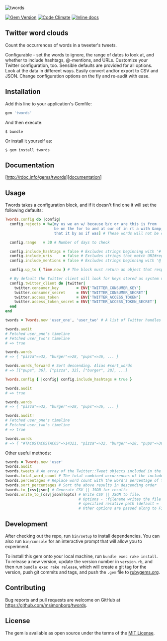 ![twords](http://msimonborg.com/twords/twords.png)

[![Gem Version](https://badge.fury.io/rb/twords.svg)](https://badge.fury.io/rb/twords)
[![Code Climate](https://codeclimate.com/github/msimonborg/twords/badges/gpa.svg)](https://codeclimate.com/github/msimonborg/twords)
[![Inline docs](http://inch-ci.org/github/msimonborg/twords.svg?branch=master)](http://inch-ci.org/github/msimonborg/twords)

## Twitter word clouds

Count the occurrences of words in a tweeter's tweets.

Configurable - set the words to ignore, the range of dates to look at, and whether to include hashtags, @-mentions, and URLs. Customize your Twitter configuration, too. Sensible defaults are provided for all options. Look at the data in different ways. Easily convert and/or export to CSV and JSON. Change configuration options on the fly and re-audit with ease.

## Installation

Add this line to your application's Gemfile:

```ruby
gem 'twords'
```

And then execute:

    $ bundle

Or install it yourself as:

    $ gem install twords

## Documentation

[http://rdoc.info/gems/twords][documentation]

[documentation]: http://rdoc.info/gems/twords

## Usage

Twords takes a configuration block, and if it doesn't find one it will set the following defaults:

```ruby
Twords.config do |config|
  config.rejects = %w[my us we an w/ because b/c or are this is from
                      be on the for to and at our of in rt a with &amp;
                      that it by as if was] # These words will not be counted

  config.range   = 30 # Number of days to check

  config.include_hashtags = false # Excludes strings beginning with '#'
  config.include_uris     = false # Excludes strings that match URI#regexp
  config.include_mentions = false # Excludes strings beginning with '@'

  config.up_to { Time.now } # The block must return an object that responds to #to_time. The time is lazy evaluated and the range is counted backward from here.

  # By default the Twitter client will look for keys stored as system variables by the names listed below. Feel free to change the configuration, but never hard code the keys.
  config.twitter_client do |twitter|
    twitter.consumer_key        = ENV['TWITTER_CONSUMER_KEY']
    twitter.consumer_secret     = ENV['TWITTER_CONSUMER_SECRET']
    twitter.access_token        = ENV['TWITTER_ACCESS_TOKEN']
    twitter.access_token_secret = ENV['TWITTER_ACCESS_TOKEN_SECRET']
  end
end

twords = Twords.new 'user_one', 'user_two' # A list of Twitter handles to include in the count.

twords.audit
# Fetched user_one's timeline
# Fetched user_two's timeline
# => true

twords.words
# => { "pizza"=>32, "burger"=>28, "pups"=>36, ... }

twords.words_forward # Sort descending. Alias #sort_words
# => [["pups", 36], ["pizza", 32], ["burger", 28], ...]

Twords.config { |config| config.include_hashtags = true }

twords.audit
# => true

twords.words
# => { "pizza"=>32, "burger"=>28, "pups"=>36, ... }

twords.audit!
# Fetched user_one's timeline
# Fetched user_two's timeline
# => true

twords.words
# => { "#TACOSTACOSTACOS"=>14321, "pizza"=>32, "burger"=>28, "pups"=>36, ... }
```

Other useful methods:

```ruby
twords = Twords.new 'user'
twords.audit
twords.tweets # An array of the Twitter::Tweet objects included in the count
twords.total_word_count # The total combined occurrences of the included words
twords.percentages # Replace word count with the word's percentage of total words
twords.sort_percentages # Sort the above results in descending order
twords.to_[csv|json] # Generate CSV || JSON for results
twords.write_to_[csv|json](opts) # Write CSV || JSON to file.
                                 # Options - :filename writes the file to the 
                                 # specified relative path (default = 'twords_report.[csv|json]').
                                 # Other options are passed along to File#open

```
## Development

After checking out the repo, run `bin/setup` to install dependencies. You can also run `bin/console` for an interactive prompt that will allow you to experiment.

To install this gem onto your local machine, run `bundle exec rake install`. To release a new version, update the version number in `version.rb`, and then run `bundle exec rake release`, which will create a git tag for the version, push git commits and tags, and push the `.gem` file to [rubygems.org](https://rubygems.org).

## Contributing

Bug reports and pull requests are welcome on GitHub at https://github.com/msimonborg/twords.


## License

The gem is available as open source under the terms of the [MIT License](http://opensource.org/licenses/MIT).
